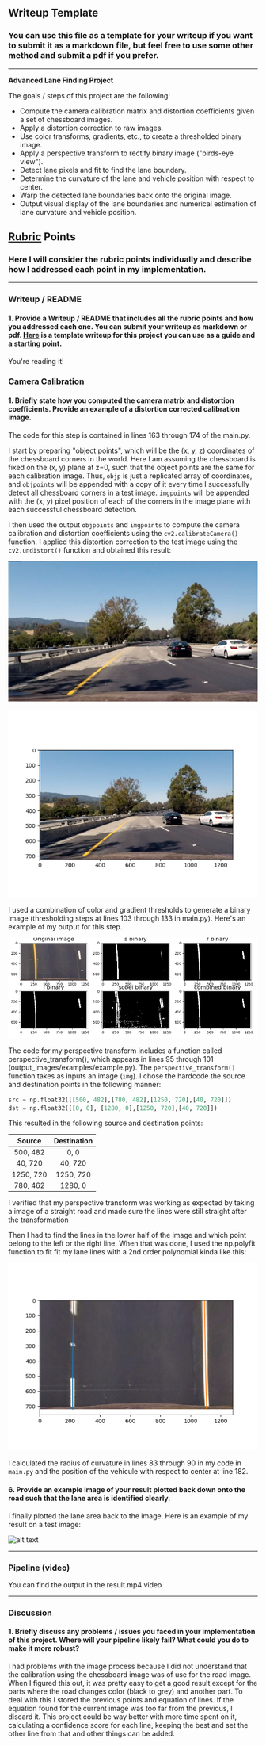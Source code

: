 ## Writeup Template

### You can use this file as a template for your writeup if you want to submit it as a markdown file, but feel free to use some other method and submit a pdf if you prefer.

---

**Advanced Lane Finding Project**

The goals / steps of this project are the following:

* Compute the camera calibration matrix and distortion coefficients given a set of chessboard images.
* Apply a distortion correction to raw images.
* Use color transforms, gradients, etc., to create a thresholded binary image.
* Apply a perspective transform to rectify binary image ("birds-eye view").
* Detect lane pixels and fit to find the lane boundary.
* Determine the curvature of the lane and vehicle position with respect to center.
* Warp the detected lane boundaries back onto the original image.
* Output visual display of the lane boundaries and numerical estimation of lane curvature and vehicle position.

[//]: # (Image References)

[image1]: ./test_images/test4.jpg "Original Image"
[image2]: ./output_images/undistort_test.png "Undistorted"
[image3]: ./output_images/binary_output.png "Binary Example"
[image4]: ./output_images/lane_fit.png "Fit Visual"
[image5]: ./output_images/final_output.png "Output"
[video1]: project_video.mp4 "Video"

## [Rubric](https://review.udacity.com/#!/rubrics/571/view) Points

### Here I will consider the rubric points individually and describe how I addressed each point in my implementation.  

---

### Writeup / README

#### 1. Provide a Writeup / README that includes all the rubric points and how you addressed each one.  You can submit your writeup as markdown or pdf.  [Here](https://github.com/udacity/CarND-Advanced-Lane-Lines/blob/master/writeup_template.md) is a template writeup for this project you can use as a guide and a starting point.  

You're reading it!

### Camera Calibration

#### 1. Briefly state how you computed the camera matrix and distortion coefficients. Provide an example of a distortion corrected calibration image.

The code for this step is contained in lines 163 through 174 of the main.py.  

I start by preparing "object points", which will be the (x, y, z) coordinates of the chessboard corners in the world. Here I am assuming the chessboard is fixed on the (x, y) plane at z=0, such that the object points are the same for each calibration image.  Thus, `objp` is just a replicated array of coordinates, and `objpoints` will be appended with a copy of it every time I successfully detect all chessboard corners in a test image.  `imgpoints` will be appended with the (x, y) pixel position of each of the corners in the image plane with each successful chessboard detection.  

I then used the output `objpoints` and `imgpoints` to compute the camera calibration and distortion coefficients using the `cv2.calibrateCamera()` function.  I applied this distortion correction to the test image using the `cv2.undistort()` function and obtained this result: 

![alt text][image1]

![alt text][image2]

I used a combination of color and gradient thresholds to generate a binary image (thresholding steps at lines 103 through 133 in main.py).  Here's an example of my output for this step.  

![alt text][image3]

The code for my perspective transform includes a function called perspective_transform(), which appears in lines 95 through 101 (output_images/examples/example.py). The `perspective_transform()` function takes as inputs an image (`img`).  I chose the hardcode the source and destination points in the following manner:

```python
src = np.float32([[500, 482],[780, 482],[1250, 720],[40, 720]])
dst = np.float32([[0, 0], [1280, 0],[1250, 720],[40, 720]])
```

This resulted in the following source and destination points:

| Source        | Destination   | 
|:-------------:|:-------------:| 
| 500, 482      | 0, 0        | 
| 40, 720      | 40, 720      |
| 1250, 720     | 1250, 720      |
| 780, 462      | 1280, 0        |

I verified that my perspective transform was working as expected by taking a image of a straight road and made sure the lines were still straight after the transformation 

Then I had to find the lines in the lower half of the image and which point belong to the left or the right line. When that was done, I used the np.polyfit function to fit fit my lane lines with a 2nd order polynomial kinda like this:

![alt text][image4]

I calculated the radius of curvature in lines 83 through 90 in my code in `main.py` and the position of the vehicule with respect to center at line 182.

#### 6. Provide an example image of your result plotted back down onto the road such that the lane area is identified clearly.

I finally plotted the lane area back to the image. Here is an example of my result on a test image:

![alt text][image5]

---

### Pipeline (video)

You can find the output in the result.mp4 video

---

### Discussion

#### 1. Briefly discuss any problems / issues you faced in your implementation of this project.  Where will your pipeline likely fail?  What could you do to make it more robust?

I had problems with the image process because I did not understand that the calibration using the chessboard image was of use for the road image. When I figured this out, it was pretty easy to get a good result
except for the parts where the road changes color (black to grey) and another part. To deal with this I stored the previous points and equation of lines. If the equation found for the current image was too far from the previous, I discard it.
This project could be way better with more time spent on it, calculating a confidence score for each line, keeping the best and set the other line from that and other things can be added.
